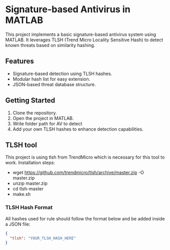 # Signature-based Antivirus in MATLAB

This project implements a basic signature-based antivirus system using MATLAB. It leverages TLSH (Trend Micro Locality Sensitive Hash) to detect known threats based on similarity hashing.

## Features

- Signature-based detection using TLSH hashes.
- Modular hash list for easy extension.
- JSON-based threat database structure.

## Getting Started

1. Clone the repository.
2. Open the project in MATLAB.
3. Write folder path for AV to detect
4. Add your own TLSH hashes to enhance detection capabilities.

## TLSH tool

This project is using tlsh from TrendMicro which is necessary for this tool to work. Installation steps:
- wget https://github.com/trendmicro/tlsh/archive/master.zip -O master.zip
- unzip master.zip
- cd tlsh-master
- make.sh

### TLSH Hash Format

All hashes used for rule should follow the format below and be added inside a JSON file:

```json
{
  "tlsh": "YOUR_TLSH_HASH_HERE"
}
